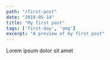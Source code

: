 ```yaml
---
path: "/first-post"
date: "2019-05-14"
title: "My first post"
tags: ['first-day', 'omg']
excerpt: "A preview of my first post"
---
```


Lorem ipsum dolor sit amet
